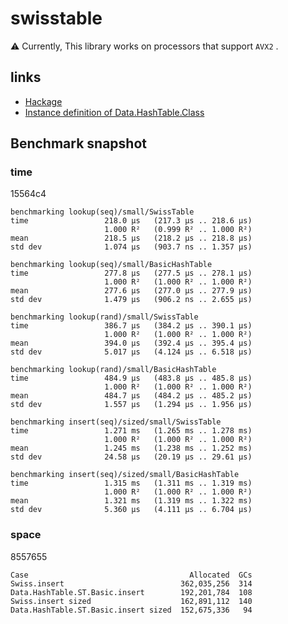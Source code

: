 # swisstable

:warning: Currently, This library works on processors that support `AVX2` .

## links

- [Hackage](https://hackage.haskell.org/package/swisstable-0.1.0.1)
- [Instance definition of Data.HashTable.Class](https://github.com/nakaji-dayo/hs-swisstable-hashtables-class)

## Benchmark snapshot

### time

15564c4
```
benchmarking lookup(seq)/small/SwissTable
time                 218.0 μs   (217.3 μs .. 218.6 μs)
                     1.000 R²   (0.999 R² .. 1.000 R²)
mean                 218.5 μs   (218.2 μs .. 218.8 μs)
std dev              1.074 μs   (903.7 ns .. 1.357 μs)

benchmarking lookup(seq)/small/BasicHashTable
time                 277.8 μs   (277.5 μs .. 278.1 μs)
                     1.000 R²   (1.000 R² .. 1.000 R²)
mean                 277.6 μs   (277.0 μs .. 277.9 μs)
std dev              1.479 μs   (906.2 ns .. 2.655 μs)

benchmarking lookup(rand)/small/SwissTable
time                 386.7 μs   (384.2 μs .. 390.1 μs)
                     1.000 R²   (1.000 R² .. 1.000 R²)
mean                 394.0 μs   (392.4 μs .. 395.4 μs)
std dev              5.017 μs   (4.124 μs .. 6.518 μs)

benchmarking lookup(rand)/small/BasicHashTable
time                 484.9 μs   (483.8 μs .. 485.8 μs)
                     1.000 R²   (1.000 R² .. 1.000 R²)
mean                 484.7 μs   (484.2 μs .. 485.2 μs)
std dev              1.557 μs   (1.294 μs .. 1.956 μs)

benchmarking insert(seq)/sized/small/SwissTable
time                 1.271 ms   (1.265 ms .. 1.278 ms)
                     1.000 R²   (1.000 R² .. 1.000 R²)
mean                 1.245 ms   (1.238 ms .. 1.252 ms)
std dev              24.58 μs   (20.19 μs .. 29.61 μs)

benchmarking insert(seq)/sized/small/BasicHashTable
time                 1.315 ms   (1.311 ms .. 1.319 ms)
                     1.000 R²   (1.000 R² .. 1.000 R²)
mean                 1.321 ms   (1.319 ms .. 1.322 ms)
std dev              5.360 μs   (4.111 μs .. 6.704 μs)
```

### space

8557655
```
Case                                    Allocated  GCs
Swiss.insert                          362,035,256  314
Data.HashTable.ST.Basic.insert        192,201,784  108
Swiss.insert sized                    162,891,112  140
Data.HashTable.ST.Basic.insert sized  152,675,336   94
```
